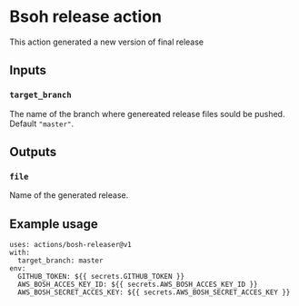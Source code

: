 # Bsoh release action

This action generated a new version of final release

## Inputs

### `target_branch`

The name of the branch where genereated release files sould be pushed. Default `"master"`.

## Outputs

### `file`

Name of the generated release.

## Example usage

```
uses: actions/bosh-releaser@v1
with:
  target_branch: master
env:
  GITHUB_TOKEN: ${{ secrets.GITHUB_TOKEN }}
  AWS_BOSH_ACCES_KEY_ID: ${{ secrets.AWS_BOSH_ACCES_KEY_ID }}
  AWS_BOSH_SECRET_ACCES_KEY: ${{ secrets.AWS_BOSH_SECRET_ACCES_KEY }}
```
